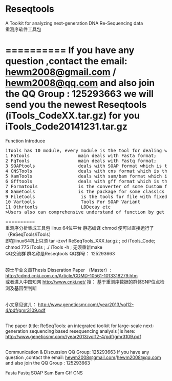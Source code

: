 <b>Reseqtools</b>
==========

A Toolkit for analyzing next-generation DNA Re-Sequencing data
<br/>重测序软件工具包

==========
If you have any question ,contact the email: hewm2008@gmail.com  /  hewm2008@qq.com  and also join the QQ Group : 125293663
we will send you the newest  Reseqtools (iTools_CodeXX.tar.gz)  for you  
iTools_Code20141231.tar.gz
==========
Function Introduce
<pre>
iTools has 10 module, every module is the tool for dealing with specific format files. Here we main list 9  the most important modules:
1 Fatools                  main deals with Fasta format;
2 FqTools                  main deals with Fastq format;
3 SOAPtools                deals with SOAP format which is the result of SOAP[3].
4 CNSTools                 deals with cns format which is the result of soapsnp[4].
5 XamTools                 deals with sam/bam format which is the result of bwa[5]
6 Gfftools                 deals with gff format which is the genome annotation file.
7 Formatools               is the converter of some Custom format file.
8 Gametools                is the package for some classics games
9 Filetools                 is the tools for file with fixed format 
10 Vartools                 Tools For SOAP Variant
11 Othrtools                LDDecay etc
>Users also can comprehensive understand of function by get the readme/ppt
</pre>
==========
<br/>重测序分析集成工具包 linux 64位平台 静态编译 chmod 便可以直接运行了 （ReSeqTools/iTools）
<br/>即在linux64机上只须 tar -zxvf  ReSeqTools_XXX.tar.gz   ;  cd   iTools_Code;  chmod 775 iTools ;  ./ iTools  -h   ; 无须重新make 
<br/>QQ交流群 群名称是Reseqtools  QQ群号： 125293663

<br/>硕士毕业文章Thesis Disseration Paper （Master）: 
<br/>http://cdmd.cnki.com.cn/Article/CDMD-10561-1013318279.htm
<br/> 或者进入中国知网  http://www.cnki.net/   搜： 基于重测序数据的群体SNP位点检测及基因型判断

<br/>小文章见这儿：
http://www.geneticsmr.com//year2013/vol12-4/pdf/gmr3109.pdf

<br/>The paper (title: ReSeqTools: an integrated toolkit for large-scale next-generation sequencing based resequencing analysis  )is here:
http://www.geneticsmr.com//year2013/vol12-4/pdf/gmr3109.pdf


<br/> Communication & Discussion QQ Group: 125293663
If you have any question ,contact the email: hewm2008@gmail.com/hewm2008@qq.com  and also join the QQ Group : 125293663

Fasta  Fastq  SOAP  Sam Bam Gff CNS
